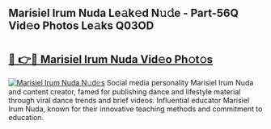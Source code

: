 ## Marisiel Irum Nuda Le𝚊k𝚎d N𝚞𝚍e - Part-56Q Vid𝚎o Photos Le𝚊ks Q03OD

# <h2><a href="http://fbc8tb.evod.top/?m=Marisiel+Irum+Nuda">🔗 👉🔴 Marisiel Irum Nuda Vid𝚎o Ph𝚘t𝚘s</a></h2>

[![Marisiel Irum Nuda N𝚞d𝚎s](https://i.imgur.com/8V9OHl7.gif)](http://fbc8tb.evod.top/?m=Marisiel+Irum+Nuda)
Social media personality Marisiel Irum Nuda and content creator, famed for publishing dance and lifestyle material through viral dance trends and brief videos. Influential educator Marisiel Irum Nuda, known for their innovative teaching methods and commitment to education. 
